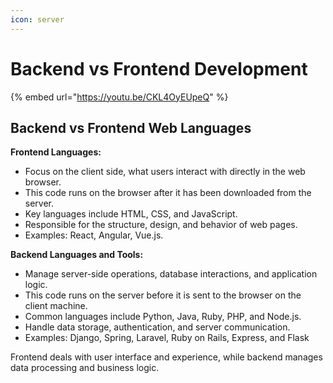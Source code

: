 ```yaml
---
icon: server
---
```


# Backend vs Frontend Development

{% embed url="https://youtu.be/CKL4OyEUpeQ" %}

## Backend vs Frontend Web Languages

**Frontend Languages:**

* Focus on the client side, what users interact with directly in the web browser.
* This code runs on the browser after it has been downloaded from the server.
* Key languages include HTML, CSS, and JavaScript.
* Responsible for the structure, design, and behavior of web pages.
* Examples: React, Angular, Vue.js.

**Backend Languages and Tools:**

* Manage server-side operations, database interactions, and application logic.
* This code runs on the server before it is sent to the browser on the client machine.
* Common languages include Python, Java, Ruby, PHP, and Node.js.
* Handle data storage, authentication, and server communication.
* Examples: Django, Spring, Laravel, Ruby on Rails, Express, and Flask

Frontend deals with user interface and experience, while backend manages data processing and business logic.
